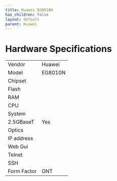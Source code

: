 ```yaml
---
title: Huawei EG8010H 
has_children: false
layout: default
parent: Huawei
---
```


# Hardware Specifications

|             |         |
| ----------- | ------- |
| Vendor      | Huawei  |
| Model       | EG8010N |
| Chipset     |         |
| Flash       |         |
| RAM         |         |
| CPU         |         |
| System      |         |
| 2.5GBaseT   | Yes     |
| Optics      |         |
| IP address  |         |
| Web Gui     |         |
| Telnet      |         |
| SSH         |         |
| Form Factor | ONT     |


